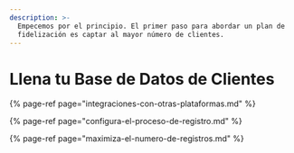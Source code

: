 ```yaml
---
description: >-
  Empecemos por el principio. El primer paso para abordar un plan de
  fidelización es captar al mayor número de clientes.
---
```


# Llena tu Base de Datos de Clientes

{% page-ref page="integraciones-con-otras-plataformas.md" %}

{% page-ref page="configura-el-proceso-de-registro.md" %}

{% page-ref page="maximiza-el-numero-de-registros.md" %}



